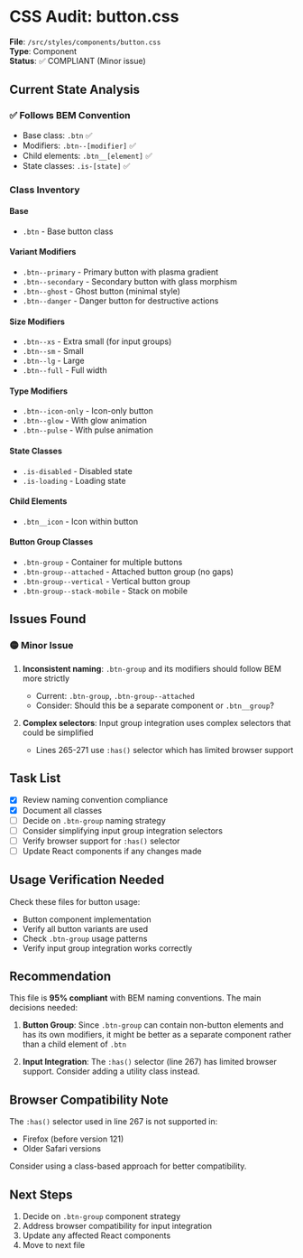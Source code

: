 # CSS Audit: button.css

**File**: `/src/styles/components/button.css`  
**Type**: Component  
**Status**: ✅ COMPLIANT (Minor issue)

## Current State Analysis

### ✅ Follows BEM Convention
- Base class: `.btn` ✅
- Modifiers: `.btn--[modifier]` ✅
- Child elements: `.btn__[element]` ✅
- State classes: `.is-[state]` ✅

### Class Inventory

#### Base
- `.btn` - Base button class

#### Variant Modifiers
- `.btn--primary` - Primary button with plasma gradient
- `.btn--secondary` - Secondary button with glass morphism
- `.btn--ghost` - Ghost button (minimal style)
- `.btn--danger` - Danger button for destructive actions

#### Size Modifiers
- `.btn--xs` - Extra small (for input groups)
- `.btn--sm` - Small
- `.btn--lg` - Large
- `.btn--full` - Full width

#### Type Modifiers
- `.btn--icon-only` - Icon-only button
- `.btn--glow` - With glow animation
- `.btn--pulse` - With pulse animation

#### State Classes
- `.is-disabled` - Disabled state
- `.is-loading` - Loading state

#### Child Elements
- `.btn__icon` - Icon within button

#### Button Group Classes
- `.btn-group` - Container for multiple buttons
- `.btn-group--attached` - Attached button group (no gaps)
- `.btn-group--vertical` - Vertical button group
- `.btn-group--stack-mobile` - Stack on mobile

## Issues Found

### 🟡 Minor Issue
1. **Inconsistent naming**: `.btn-group` and its modifiers should follow BEM more strictly
   - Current: `.btn-group`, `.btn-group--attached`
   - Consider: Should this be a separate component or `.btn__group`?

2. **Complex selectors**: Input group integration uses complex selectors that could be simplified
   - Lines 265-271 use `:has()` selector which has limited browser support

## Task List

- [x] Review naming convention compliance
- [x] Document all classes
- [ ] Decide on `.btn-group` naming strategy
- [ ] Consider simplifying input group integration selectors
- [ ] Verify browser support for `:has()` selector
- [ ] Update React components if any changes made

## Usage Verification Needed

Check these files for button usage:
- Button component implementation
- Verify all button variants are used
- Check `.btn-group` usage patterns
- Verify input group integration works correctly

## Recommendation

This file is **95% compliant** with BEM naming conventions. The main decisions needed:

1. **Button Group**: Since `.btn-group` can contain non-button elements and has its own modifiers, it might be better as a separate component rather than a child element of `.btn`

2. **Input Integration**: The `:has()` selector (line 267) has limited browser support. Consider adding a utility class instead.

## Browser Compatibility Note

The `:has()` selector used in line 267 is not supported in:
- Firefox (before version 121)
- Older Safari versions

Consider using a class-based approach for better compatibility.

## Next Steps

1. Decide on `.btn-group` component strategy
2. Address browser compatibility for input integration
3. Update any affected React components
4. Move to next file